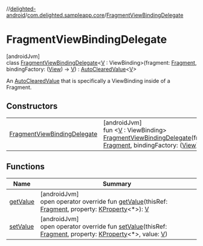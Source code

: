 //[delighted-android](../../../index.md)/[com.delighted.sampleapp.core](../index.md)/[FragmentViewBindingDelegate](index.md)

# FragmentViewBindingDelegate

[androidJvm]\
class [FragmentViewBindingDelegate](index.md)&lt;[V](index.md) : ViewBinding&gt;(fragment: [Fragment](https://developer.android.com/reference/kotlin/androidx/fragment/app/Fragment.html), bindingFactory: ([View](https://developer.android.com/reference/kotlin/android/view/View.html)) -&gt; [V](index.md)) : [AutoClearedValue](../-auto-cleared-value/index.md)&lt;[V](index.md)&gt;

An [AutoClearedValue](../-auto-cleared-value/index.md) that is specifically a ViewBinding inside of a Fragment.

## Constructors

| | |
|---|---|
| [FragmentViewBindingDelegate](-fragment-view-binding-delegate.md) | [androidJvm]<br>fun &lt;[V](index.md) : ViewBinding&gt; [FragmentViewBindingDelegate](-fragment-view-binding-delegate.md)(fragment: [Fragment](https://developer.android.com/reference/kotlin/androidx/fragment/app/Fragment.html), bindingFactory: ([View](https://developer.android.com/reference/kotlin/android/view/View.html)) -&gt; [V](index.md)) |

## Functions

| Name | Summary |
|---|---|
| [getValue](get-value.md) | [androidJvm]<br>open operator override fun [getValue](get-value.md)(thisRef: [Fragment](https://developer.android.com/reference/kotlin/androidx/fragment/app/Fragment.html), property: [KProperty](https://kotlinlang.org/api/latest/jvm/stdlib/kotlin.reflect/-k-property/index.html)&lt;*&gt;): [V](index.md) |
| [setValue](index.md#197931480%2FFunctions%2F-1909672370) | [androidJvm]<br>open operator override fun [setValue](index.md#197931480%2FFunctions%2F-1909672370)(thisRef: [Fragment](https://developer.android.com/reference/kotlin/androidx/fragment/app/Fragment.html), property: [KProperty](https://kotlinlang.org/api/latest/jvm/stdlib/kotlin.reflect/-k-property/index.html)&lt;*&gt;, value: [V](index.md)) |

